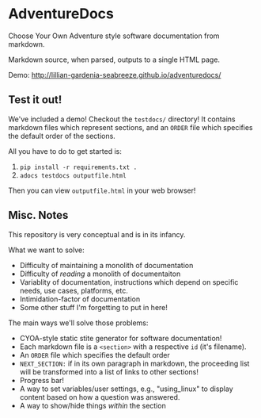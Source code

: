 # AdventureDocs

Choose Your Own Adventure style software documentation from markdown.

Markdown source, when parsed, outputs to a single HTML page.

Demo: http://lillian-gardenia-seabreeze.github.io/adventuredocs/

## Test it out!

We've included a demo! Checkout the `testdocs/` directory! It
contains markdown files which represent sections, and an `ORDER`
file which specifies the default order of the sections.

All you have to do to get started is:

  1. `pip install -r requirements.txt .`
  2. `adocs testdocs outputfile.html`

Then you can view `outputfile.html` in your web browser!

## Misc. Notes

This repository is very conceptual and is in its infancy.

What we want to solve:

  * Difficulty of maintaining a monolith of documentation
  * Difficulty of _reading_ a monolith of documentaiton
  * Variablity of documentation, instructions which depend on
    specific needs, use cases, platforms, etc.
  * Intimidation-factor of documentation
  * Some other stuff I'm forgetting to put in here!

The main ways we'll solve those problems:

  * CYOA-style static stite generator for software documentation!
  * Each markdown file is a `<section>` with a respective `id` (it's filename).
  * An `ORDER` file which specifies the default order
  * `NEXT_SECTION:` if in its own paragraph in markdown, the proceeding
    list will be transformed into a list of links to other sections!
  * Progress bar!
  * A way to set variables/user settings, e.g., "using_linux" to display content
    based on how a question was answered.
  * A way to show/hide things *within* the section
